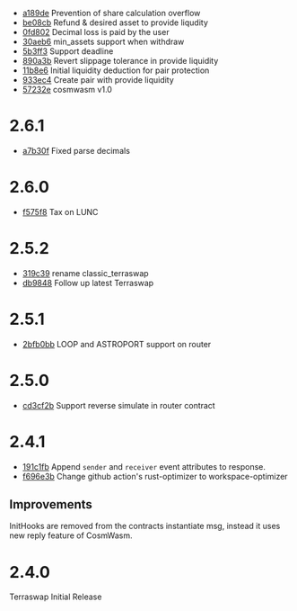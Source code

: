 
* [a189de](https://github.com/terraswap/classic-terraswap/pull/15/commits/a189de88440f5a26e4104aa950fddbcb259a457e) Prevention of share calculation overflow
* [be08cb](https://github.com/terraswap/classic-terraswap/pull/15/commits/be08cb28d04b2310cadebe6a93a82d132303dc45) Refund & desired asset to provide liqudity
* [0fd802](https://github.com/terraswap/classic-terraswap/pull/15/commits/0fd802c4174c2d227b5aeeac79aa1558d3909493) Decimal loss is paid by the user
* [30aeb6](https://github.com/terraswap/classic-terraswap/pull/15/commits/30aeb63e7a4ee03d9c7e5930100d13e43556d761) min_assets support when withdraw
* [5b3ff3](https://github.com/terraswap/classic-terraswap/pull/15/commits/5b3ff3a768521cec114b9ea6be051adbbd5e6d8c) Support deadline
* [890a3b](https://github.com/terraswap/classic-terraswap/pull/15/commits/890a3b6414d8d78debe4d52bd1e583a9861acf9b) Revert slippage tolerance in provide liquidity
* [11b8e6](https://github.com/terraswap/classic-terraswap/pull/15/commits/11b8e68623d64835018e74a97c5a146d5abb3579) Initial liquidity deduction for pair protection
* [933ec4](https://github.com/terraswap/classic-terraswap/pull/15/commits/933ec4b53832227d1b0542c686ffa4977906ce05) Create pair with provide liquidity
* [57232e](https://github.com/terraswap/classic-terraswap/pull/15/commits/57232eb3c48f585ee53ba6286d96914b8c33d58a) cosmwasm v1.0

# 2.6.1

* [a7b30f](https://github.com/terraswap/classic-terraswap/pull/4/commits/a7b30f1c5e8585cdc05240dd8aca5f37a0765d96) Fixed parse decimals

# 2.6.0

* [f575f8](https://github.com/terraswap/classic-terraswap/pull/2/commits/f575f8e816fa551b4328f2e0acbbe9b001a71945) Tax on LUNC

# 2.5.2

* [319c39](https://github.com/terraswap/classic-terraswap/pull/3/commits/319c39b44889c2fc7a02add1ee99713a4a571124) rename classic_terraswap
* [db9848](https://github.com/terraswap/classic-terraswap/pull/1/commits/db98485e7c2b14a13c13a3b8fc0d68d07fed9dd1) Follow up latest Terraswap

# 2.5.1

* [2bfb0bb](https://github.com/terraswap/terraswap/pull/20/commits/82954c0aa289f12a3fe66df30cf1a65ce7bd4a4e) LOOP and ASTROPORT support on router

# 2.5.0

* [cd3cf2b](https://github.com/terraswap/terraswap/pull/30/commits/cd3cf2bb8d2438f5de4f5c1859b91fa46be85bf3) Support reverse simulate in router contract

# 2.4.1

* [191c1fb](https://github.com/terraswap/terraswap/pull/20/commits/191c1fb11e84771a022d793b70b9fe70988e50d3) Append `sender` and `receiver` event attributes to response.
* [f696e3b](https://github.com/terraswap/terraswap/pull/20/commits/f696e3b94d996ddf7fd10333519b82a904b834b1) Change github action's rust-optimizer to workspace-optimizer 

## Improvements 
InitHooks are removed from the contracts instantiate msg, instead it uses new reply feature of CosmWasm. 

# 2.4.0

Terraswap Initial Release
